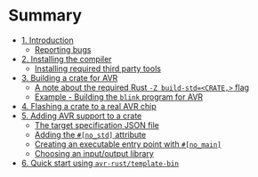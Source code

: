 # Summary

- [1. Introduction](./001-introduction.md)
  - [Reporting bugs](./001.1-reporting-bugs.md)
- [2. Installing the compiler](./002-installing-the-compiler.md)
  - [Installing required third party tools](./002.1-installing-required-third-party-tools.md)
- [3. Building a crate for AVR](./003-building-a-crate-for-avr.md)
  - [A note about the required Rust `-Z build-std=<CRATE,>` flag](./003.1-note-about-rust-build-std-flag.md)
  - [Example - Building the `blink` program for AVR](./003.2-example-building-blink.md)
- [4. Flashing a crate to a real AVR chip](./004-flashing-a-crate-to-chip.md)
- [5. Adding AVR support to a crate](./005-add-avr-support-to-crate.md)
  - [The target specification JSON file](./005.1-the-target-specification-json-file.md)
  - [Adding the `#[no_std]` attribute](./005.2-adding-no-std-attribute.md)
  - [Creating an executable entry point with `#[no_main]`](./005.3-creating-an-executable-entry-point.md)
  - [Choosing an input/output library](./005.4-choosing-an-io-library.md)
- [6. Quick start using `avr-rust/template-bin`](./006-new-crate-template-quickstart.md)

